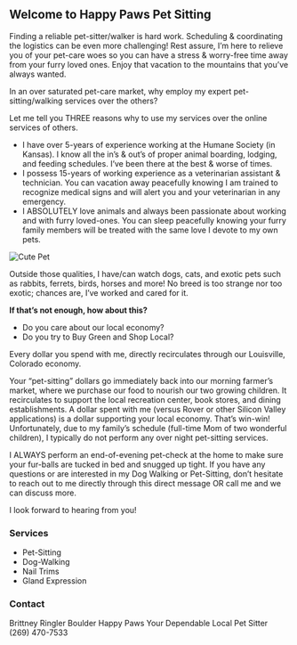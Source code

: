 ## Welcome to Happy Paws Pet Sitting

Finding a reliable pet-sitter/walker is hard work. Scheduling & coordinating the logistics can be even more challenging! Rest assure, I’m here to relieve you of your pet-care woes so you can have a stress & worry-free time away from your furry loved ones. Enjoy that vacation to the mountains that you’ve always wanted.

In an over saturated pet-care market, why employ my expert pet-sitting/walking services over the others?

Let me tell you THREE reasons why to use my services over the online services of others.
* I have over 5-years of experience working at the Humane Society (in Kansas). I know all the in’s & out’s of proper animal boarding, lodging, and feeding schedules. I’ve been there at the best & worse of times.
* I possess 15-years of working experience as a veterinarian assistant & technician. You can vacation away peacefully knowing I am trained to recognize medical signs and will alert you and your veterinarian in any emergency.
* I ABSOLUTELY love animals and always been passionate about working and with furry loved-ones. You can sleep peacefully knowing your furry family members will be treated with the same love I devote to my own pets.

![Cute Pet](https://i.ibb.co/6w6HT65/pets-13.jpg)

Outside those qualities, I have/can watch dogs, cats, and exotic pets such as rabbits, ferrets, birds, horses and more! No breed is too strange nor too exotic; chances are, I’ve worked and cared for it.

**If that’s not enough, how about this?**
* Do you care about our local economy?
* Do you try to Buy Green and Shop Local?

Every dollar you spend with me, directly recirculates through our Louisville, Colorado economy.

Your “pet-sitting” dollars go immediately back into our morning farmer’s market, where we purchase our food to nourish our two growing children. It recirculates to support the local recreation center, book stores, and dining establishments. A dollar spent with me (versus Rover or other Silicon Valley applications) is a dollar supporting your local economy. That’s win-win! Unfortunately, due to my family’s schedule (full-time Mom of two wonderful children), I typically do not perform any over night pet-sitting services.

I ALWAYS perform an end-of-evening pet-check at the home to make sure your fur-balls are tucked in bed and snugged up tight. If you have any questions or are interested in my Dog Walking or Pet-Sitting, don’t hesitate to reach out to me directly through this direct message OR call me and we can discuss more.

I look forward to hearing from you!

### Services

* Pet-Sitting
* Dog-Walking
* Nail Trims
* Gland Expression

### Contact

Brittney Ringler
Boulder Happy Paws
Your Dependable Local Pet Sitter
(269) 470-7533
